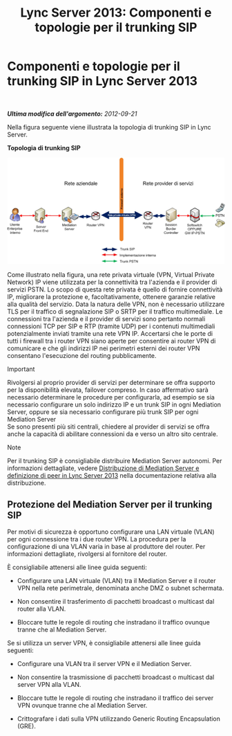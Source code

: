 ﻿---
title: 'Lync Server 2013: Componenti e topologie per il trunking SIP'
TOCTitle: Componenti e topologie per il trunking SIP
ms:assetid: 8ed9a9d0-517e-4f36-a131-22cdafa257fa
ms:mtpsurl: https://technet.microsoft.com/it-it/library/Gg398720(v=OCS.15)
ms:contentKeyID: 49301291
ms.date: 08/24/2015
mtps_version: v=OCS.15
ms.translationtype: HT
---

# Componenti e topologie per il trunking SIP in Lync Server 2013

 

_**Ultima modifica dell'argomento:** 2012-09-21_

Nella figura seguente viene illustrata la topologia di trunking SIP in Lync Server.

**Topologia di trunking SIP**

![Topologia basata sul trunking SIP](images/Gg398720.669fb55d-7c81-4e21-9421-fabc43d6e064(OCS.15).jpg "Topologia basata sul trunking SIP")

Come illustrato nella figura, una rete privata virtuale (VPN, Virtual Private Network) IP viene utilizzata per la connettività tra l'azienda e il provider di servizi PSTN. Lo scopo di questa rete privata è quello di fornire connettività IP, migliorare la protezione e, facoltativamente, ottenere garanzie relative alla qualità del servizio. Data la natura delle VPN, non è necessario utilizzare TLS per il traffico di segnalazione SIP o SRTP per il traffico multimediale. Le connessioni tra l'azienda e il provider di servizi sono pertanto normali connessioni TCP per SIP e RTP (tramite UDP) per i contenuti multimediali potenzialmente inviati tramite una rete VPN IP. Accertarsi che le porte di tutti i firewall tra i router VPN siano aperte per consentire ai router VPN di comunicare e che gli indirizzi IP nei perimetri esterni dei router VPN consentano l'esecuzione del routing pubblicamente.

> [!important]  
> Rivolgersi al proprio provider di servizi per determinare se offra supporto per la disponibilità elevata, failover compreso. In caso affermativo sarà necessario determinare le procedure per configurarla, ad esempio se sia necessario configurare un solo indirizzo IP e un trunk SIP in ogni Mediation Server, oppure se sia necessario configurare più trunk SIP per ogni Mediation Server<br />Se sono presenti più siti centrali, chiedere al provider di servizi se offra anche la capacità di abilitare connessioni da e verso un altro sito centrale.


> [!NOTE]
> Per il trunking SIP è consigliabile distribuire Mediation Server autonomi. Per informazioni dettagliate, vedere <A href="lync-server-2013-deploying-mediation-servers-and-defining-peers.md">Distribuzione di Mediation Server e definizione di peer in Lync Server 2013</A> nella documentazione relativa alla distribuzione.



## Protezione del Mediation Server per il trunking SIP

Per motivi di sicurezza è opportuno configurare una LAN virtuale (VLAN) per ogni connessione tra i due router VPN. La procedura per la configurazione di una VLAN varia in base al produttore del router. Per informazioni dettagliate, rivolgersi al fornitore del router.

È consigliabile attenersi alle linee guida seguenti:

  - Configurare una LAN virtuale (VLAN) tra il Mediation Server e il router VPN nella rete perimetrale, denominata anche DMZ o subnet schermata.

  - Non consentire il trasferimento di pacchetti broadcast o multicast dal router alla VLAN.

  - Bloccare tutte le regole di routing che instradano il traffico ovunque tranne che al Mediation Server.

Se si utilizza un server VPN, è consigliabile attenersi alle linee guida seguenti:

  - Configurare una VLAN tra il server VPN e il Mediation Server.

  - Non consentire la trasmissione di pacchetti broadcast o multicast dal server VPN alla VLAN.

  - Bloccare tutte le regole di routing che instradano il traffico dei server VPN ovunque tranne che al Mediation Server.

  - Crittografare i dati sulla VPN utilizzando Generic Routing Encapsulation (GRE).

